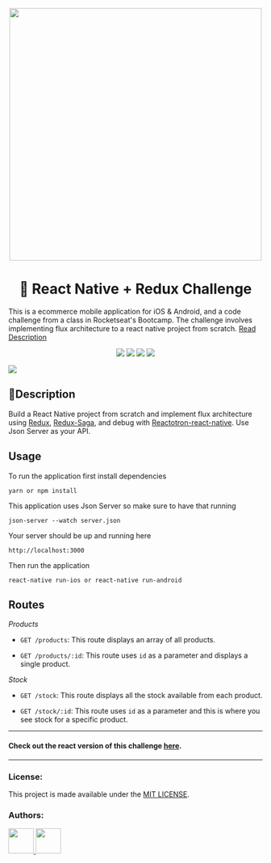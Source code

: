 <p align="center">
  <img align="center" src="https://res.cloudinary.com/yarapolana/image/upload/v1580825601/desafio-7-rocketshoes/logo_hpwo4x.svg" width="500" />
</p>

<h1 align="center">👠 React Native + Redux Challenge</h1>
<p>This is a ecommerce mobile application for iOS & Android, and a code challenge from a class in Rocketseat's Bootcamp. The challenge involves implementing flux architecture to a react native project from scratch. <a href="#description" >Read Description</a></p>

<p align="center">
  <img src="https://img.shields.io/github/package-json/dependency-version/yarapolana/rocketshoes-react-native/react-native.svg" >
  <img src="https://img.shields.io/github/package-json/dependency-version/yarapolana/rocketshoes-react-native/react-navigation.svg" >
  <img src="https://img.shields.io/github/license/yarapolana/rocketshoes-react-native.svg" >
  <a href="https://yarapolana.com"><img src="https://img.shields.io/badge/createdby-yarapolana-red.svg" ></a>
</p>

<img src="https://res.cloudinary.com/yarapolana/image/upload/v1580842964/desafio-7-rocketshoes/home-mobile_xnap8p.jpg" >

<h2>🚀Description </h2>
<p id="description">
  Build a React Native project from scratch and implement flux architecture using <a href="https://github.com/reduxjs/redux"> Redux</a>, <a href="https://github.com/redux-saga/redux-saga">Redux-Saga</a>, and debug with <a href="https://github.com/infinitered/reactotron-react-native">Reactotron-react-native</a>.
  Use Json Server as your API.
</p>

<h2>Usage</h2>
<p>To run the application first install dependencies</p>

```
yarn or npm install
```

<p>This application uses Json Server so make sure to have that running</p>

```
json-server --watch server.json

```

<p>Your server should be up and running here</p>

```
http://localhost:3000
```

<p>Then run the application</p>

```
react-native run-ios or react-native run-android
```


<h2>Routes</h2>

<i>Products</i>
- `GET /products`: This route displays an array of all products.

- `GET /products/:id`: This route uses `id` as a parameter and displays a single product.


<i>Stock</i>
- `GET /stock`: This route displays all the stock available from each product.

- `GET /stock/:id`: This route uses `id` as a parameter and this is where you see stock for a specific product.


---

<h4> Check out the react version of this challenge <a href="https://github.com/yarapolana/rocketshoes-react">here</a>.</h4>

---
### License:

This project is made available under the [MIT LICENSE](LICENSE.md).

### Authors:

<p>
  <a href="https://github.com/yarapolana">
    <img src="https://avatars0.githubusercontent.com/u/19730118?s=460&v=4" width="50" height="50">
  </a>
  <a href="https://dotcode.is">
    <img src="https://dotcode.is/images/logo_dark.svg" width="50" height="50">
  </a>
</p>
